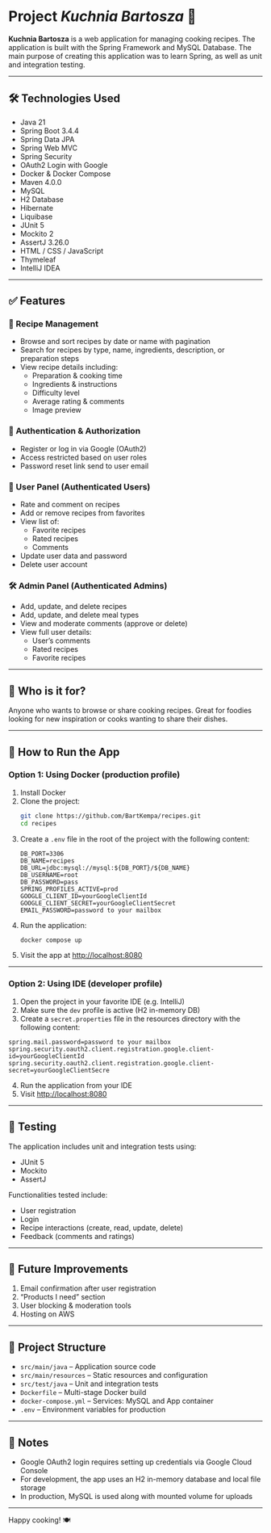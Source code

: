 # Project *Kuchnia Bartosza* 🍔

**Kuchnia Bartosza** is a web application for managing cooking recipes. The application is built with the Spring Framework and MySQL Database. The main purpose of creating this application was to learn Spring, as well as unit and integration testing.

---

## 🛠️ Technologies Used

- Java 21
- Spring Boot 3.4.4
- Spring Data JPA
- Spring Web MVC
- Spring Security
- OAuth2 Login with Google
- Docker & Docker Compose
- Maven 4.0.0
- MySQL
- H2 Database
- Hibernate
- Liquibase
- JUnit 5
- Mockito 2
- AssertJ 3.26.0
- HTML / CSS / JavaScript
- Thymeleaf
- IntelliJ IDEA

---

## ✅ Features

### 🧾 Recipe Management

- Browse and sort recipes by date or name with pagination
- Search for recipes by type, name, ingredients, description, or preparation steps
- View recipe details including:
   - Preparation & cooking time
   - Ingredients & instructions
   - Difficulty level
   - Average rating & comments
   - Image preview

### 🔐 Authentication & Authorization

- Register or log in via Google (OAuth2)
- Access restricted based on user roles
- Password reset link send to user email

### 👤 User Panel (Authenticated Users)

- Rate and comment on recipes
- Add or remove recipes from favorites
- View list of:
   - Favorite recipes
   - Rated recipes
   - Comments
- Update user data and password
- Delete user account

### 🛠️ Admin Panel (Authenticated Admins)

- Add, update, and delete recipes
- Add, update, and delete meal types
- View and moderate comments (approve or delete)
- View full user details:
   - User’s comments
   - Rated recipes
   - Favorite recipes

---

## 👥 Who is it for?

Anyone who wants to browse or share cooking recipes. Great for foodies looking for new inspiration or cooks wanting to share their dishes.

---

## 🚀 How to Run the App

### Option 1: Using Docker (production profile)

1. Install Docker
2. Clone the project:
   ```bash
   git clone https://github.com/BartKempa/recipes.git
   cd recipes
   ```
3. Create a `.env` file in the root of the project with the following content:
   ```env
   DB_PORT=3306
   DB_NAME=recipes
   DB_URL=jdbc:mysql://mysql:${DB_PORT}/${DB_NAME}
   DB_USERNAME=root
   DB_PASSWORD=pass
   SPRING_PROFILES_ACTIVE=prod
   GOOGLE_CLIENT_ID=yourGoogleClientId
   GOOGLE_CLIENT_SECRET=yourGoogleClientSecret
   EMAIL_PASSWORD=password to your mailbox
   ```
4. Run the application:
   ```bash
   docker compose up
   ```
5. Visit the app at [http://localhost:8080](http://localhost:8080)

---

### Option 2: Using IDE (developer profile)

1. Open the project in your favorite IDE (e.g. IntelliJ)
2. Make sure the `dev` profile is active (H2 in-memory DB)
3. Create a `secret.properties` file in the resources directory with the following content:
```env
spring.mail.password=password to your mailbox
spring.security.oauth2.client.registration.google.client-id=yourGoogleClientId
spring.security.oauth2.client.registration.google.client-secret=yourGoogleClientSecre

```
4. Run the application from your IDE
5. Visit [http://localhost:8080](http://localhost:8080)

---

## 🧪 Testing

The application includes unit and integration tests using:

- JUnit 5
- Mockito
- AssertJ

Functionalities tested include:

- User registration
- Login
- Recipe interactions (create, read, update, delete)
- Feedback (comments and ratings)

---

## 🔮 Future Improvements

1. Email confirmation after user registration
2. “Products I need” section
3. User blocking & moderation tools
4. Hosting on AWS

---

## 📁 Project Structure

- `src/main/java` – Application source code
- `src/main/resources` – Static resources and configuration
- `src/test/java` – Unit and integration tests
- `Dockerfile` – Multi-stage Docker build
- `docker-compose.yml` – Services: MySQL and App container
- `.env` – Environment variables for production

---

## 🧷 Notes

- Google OAuth2 login requires setting up credentials via Google Cloud Console
- For development, the app uses an H2 in-memory database and local file storage
- In production, MySQL is used along with mounted volume for uploads

---

Happy cooking! 🍽️
